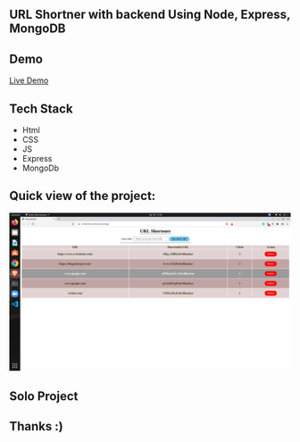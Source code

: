 ## URL Shortner with backend Using Node, Express, MongoDB

## Demo
<a href='https://url-shortner-umber.vercel.app/'>Live Demo</a>

## Tech Stack

<ul>
  <li>Html</li>
  <li>CSS</li>
  <li>JS</li>
  <li>Express</li>
  <li>MongoDb</li>
 </ul>
 
 ## Quick view of the project:
 <img src='https://github.com/bhaskarkrp/url-shortner/blob/main/images/Screenshot%20from%202022-04-28%2013-38-26.png' alt='quick view of project'/>
 
 ## Solo Project
 
 ## Thanks :)
